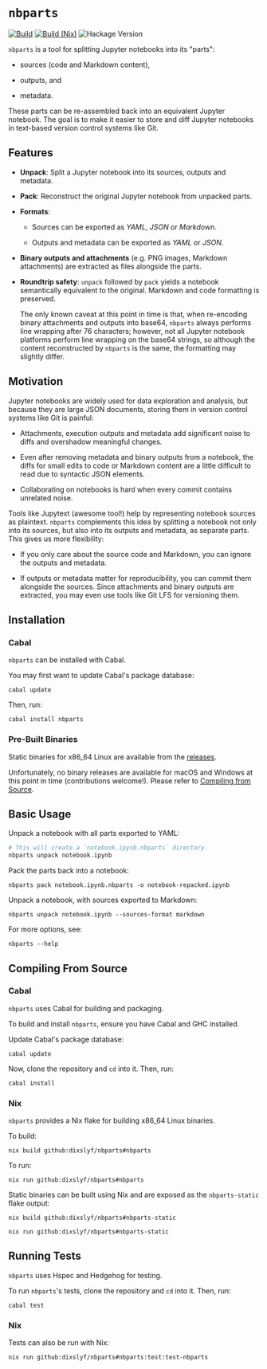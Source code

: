 # `nbparts`

[![Build](https://github.com/dixslyf/nbparts/actions/workflows/build.yaml/badge.svg?branch=master&event=push)](https://github.com/dixslyf/nbparts/actions/workflows/build.yaml)
[![Build (Nix)](https://github.com/dixslyf/nbparts/actions/workflows/build-nix.yaml/badge.svg?branch=master&event=push)](https://github.com/dixslyf/nbparts/actions/workflows/build-nix.yaml)
![Hackage Version](https://img.shields.io/hackage/v/nbparts?label=Hackage)

`nbparts` is a tool for splitting Jupyter notebooks into its "parts":

- sources (code and Markdown content),

- outputs, and

- metadata.

These parts can be re-assembled back into an equivalent Jupyter notebook.
The goal is to make it easier to store and diff Jupyter notebooks in text-based version control systems like Git.

## Features

- **Unpack**: Split a Jupyter notebook into its sources, outputs and metadata.

- **Pack**: Reconstruct the original Jupyter notebook from unpacked parts.

- **Formats**:
    - Sources can be exported as _YAML_, _JSON_ or _Markdown_.

    - Outputs and metadata can be exported as _YAML_ or _JSON_.

- **Binary outputs and attachments** (e.g. PNG images, Markdown attachments) are extracted as files alongside the parts.

- **Roundtrip safety**: `unpack` followed by `pack` yields a notebook semantically equivalent to the original.
  Markdown and code formatting is preserved.

    The only known caveat at this point in time is that,
    when re-encoding binary attachments and outputs into base64,
    `nbparts` always performs line wrapping after 76 characters;
    however, not all Jupyter notebook platforms perform line wrapping
    on the base64 strings, so although the content reconstructed by `nbparts`
    is the same, the formatting may slightly differ.

## Motivation

Jupyter notebooks are widely used for data exploration and analysis,
but because they are large JSON documents,
storing them in version control systems like Git is painful:

- Attachments, execution outputs and metadata add significant noise to diffs
  and overshadow meaningful changes.

- Even after removing metadata and binary outputs from a notebook,
  the diffs for small edits to code or Markdown content are a little difficult to read
  due to syntactic JSON elements.

- Collaborating on notebooks is hard when every commit contains unrelated noise.

Tools like Jupytext (awesome tool!) help by representing notebook sources as plaintext.
`nbparts` complements this idea by splitting a notebook not only into its sources,
but also into its outputs and metadata, as separate parts.
This gives us more flexibility:

- If you only care about the source code and Markdown,
  you can ignore the outputs and metadata.

- If outputs or metadata matter for reproducibility,
  you can commit them alongside the sources.
  Since attachments and binary outputs are extracted,
  you may even use tools like Git LFS for versioning them.

## Installation

### Cabal

`nbparts` can be installed with Cabal.

You may first want to update Cabal's package database:

```
cabal update
```

Then, run:

```
cabal install nbparts
```

### Pre-Built Binaries

Static binaries for x86_64 Linux are available from the [releases](https://github.com/dixslyf/nbparts/releases).

Unfortunately, no binary releases are available for macOS and Windows at this point in time (contributions welcome!).
Please refer to [Compiling from Source](#compiling-from-source).

## Basic Usage

Unpack a notebook with all parts exported to YAML:

```sh
# This will create a `notebook.ipynb.nbparts` directory.
nbparts unpack notebook.ipynb
```

Pack the parts back into a notebook:

```
nbparts pack notebook.ipynb.nbparts -o notebook-repacked.ipynb
```

Unpack a notebook, with sources exported to Markdown:

```
nbparts unpack notebook.ipynb --sources-format markdown
```

For more options, see:

```
nbparts --help
```

## Compiling From Source

### Cabal

`nbparts` uses Cabal for building and packaging.

To build and install `nbparts`, ensure you have Cabal and GHC installed.

Update Cabal's package database:

```
cabal update
```

Now, clone the repository and `cd` into it. Then, run:

```
cabal install
```

### Nix

`nbparts` provides a Nix flake for building x86_64 Linux binaries.

To build:

```
nix build github:dixslyf/nbparts#nbparts
```

To run:

```
nix run github:dixslyf/nbparts#nbparts
```

Static binaries can be built using Nix and are exposed as the `nbparts-static` flake output:

```
nix build github:dixslyf/nbparts#nbparts-static
```

```
nix run github:dixslyf/nbparts#nbparts-static
```

## Running Tests

`nbparts` uses Hspec and Hedgehog for testing.

To run `nbparts`'s tests,
clone the repository and `cd` into it.
Then, run:

```
cabal test
```

### Nix

Tests can also be run with Nix:

```
nix run github:dixslyf/nbparts#nbparts:test:test-nbparts
```

